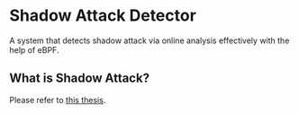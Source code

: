 # Shadow Attack Detector

A system that detects shadow attack via online analysis effectively with the help of eBPF.

## What is Shadow Attack?
Please refer to [this thesis](https://people.engr.tamu.edu/guofei/paper/ShadowAttacks_final-onecolumn.pdf).
